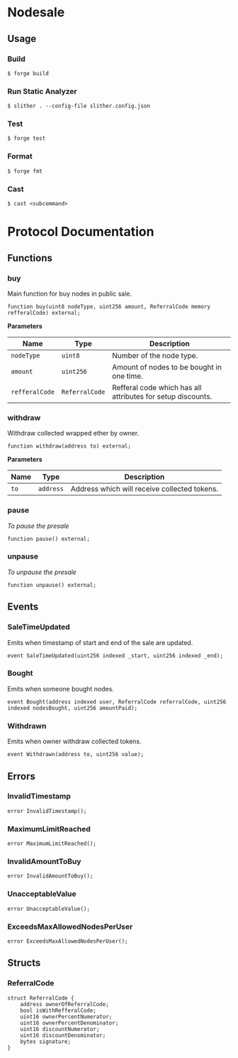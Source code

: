# Nodesale
## Usage

### Build

```shell
$ forge build
```

### Run Static Analyzer
```shell
$ slither . --config-file slither.config.json 
```

### Test

```shell
$ forge test
```

### Format

```shell
$ forge fmt
```

### Cast

```shell
$ cast <subcommand>
```


# Protocol Documentation
## Functions
### buy

Main function for buy nodes in public sale.


```solidity
function buy(uint8 nodeType, uint256 amount, ReferralCode memory refferalCode) external;
```
**Parameters**

|Name|Type|Description|
|----|----|-----------|
|`nodeType`|`uint8`|Number of the node type.|
|`amount`|`uint256`|Amount of nodes to be bought in one time.|
|`refferalCode`|`ReferralCode`|Refferal code which has all attributes for setup discounts.|


### withdraw

Withdraw collected wrapped ether by owner.


```solidity
function withdraw(address to) external;
```
**Parameters**

|Name|Type|Description|
|----|----|-----------|
|`to`|`address`|Address which will receive collected tokens.|


### pause

*To pause the presale*


```solidity
function pause() external;
```

### unpause

*To unpause the presale*


```solidity
function unpause() external;
```

## Events
### SaleTimeUpdated
Emits when timestamp of start and end of the sale are updated.


```solidity
event SaleTimeUpdated(uint256 indexed _start, uint256 indexed _end);
```

### Bought
Emits when someone bought nodes.


```solidity
event Bought(address indexed user, ReferralCode referralCode, uint256 indexed nodesBought, uint256 amountPaid);
```

### Withdrawn
Emits when owner withdraw collected tokens.


```solidity
event Withdrawn(address to, uint256 value);
```

## Errors
### InvalidTimestamp

```solidity
error InvalidTimestamp();
```

### MaximumLimitReached

```solidity
error MaximumLimitReached();
```

### InvalidAmountToBuy

```solidity
error InvalidAmountToBuy();
```

### UnacceptableValue

```solidity
error UnacceptableValue();
```

### ExceedsMaxAllowedNodesPerUser

```solidity
error ExceedsMaxAllowedNodesPerUser();
```

## Structs
### ReferralCode

```solidity
struct ReferralCode {
    address ownerOfReferralCode;
    bool isWithRefferalCode;
    uint16 ownerPercentNumerator;
    uint16 ownerPercentDenominator;
    uint16 discountNumerator;
    uint16 discountDenominator;
    bytes signature;
}
```

